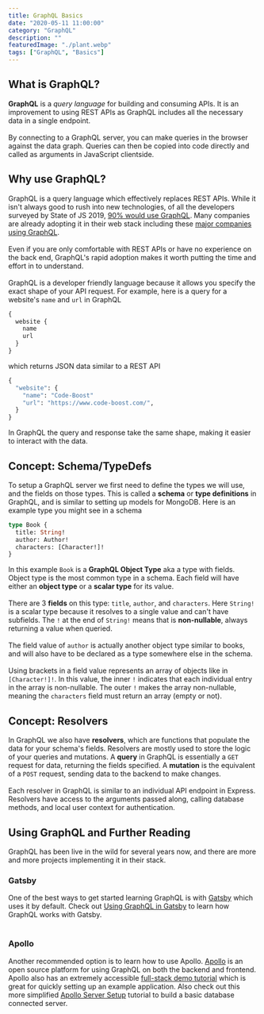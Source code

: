 ```yaml
---
title: GraphQL Basics
date: "2020-05-11 11:00:00"
category: "GraphQL"
description: ""
featuredImage: "./plant.webp"
tags: ["GraphQL", "Basics"]
---
```


## What is GraphQL?
**GraphQL** is a *query language* for building and consuming APIs. It is an improvement to using REST APIs as GraphQL includes all the necessary data in a single endpoint.  
&nbsp;  
By connecting to a GraphQL server, you can make queries in the browser against the data graph. Queries can then be copied into code directly and called as arguments in JavaScript clientside. 

## Why use GraphQL?

GraphQL is a query language which effectively replaces REST APIs. While it isn't always good to rush into new technologies, of all the developers surveyed by State of JS 2019, [90% would use GraphQL](https://2019.stateofjs.com/data-layer/graphql/). Many companies are already adopting it in their web stack including these [major companies using GraphQL](https://graphql.org/users/).  
&nbsp;  
Even if you are only comfortable with REST APIs or have no experience on the back end, GraphQL's rapid adoption makes it worth putting the time and effort in to understand.   
&nbsp;  
GraphQL is a developer friendly language because it allows you specify the exact shape of your API request. For example, here is a query for a website's `name` and `url` in GraphQL

```graphql
{
  website {
    name
    url
  }
}
```
which returns JSON data similar to a REST API

```graphql
{
  "website": {
    "name": "Code-Boost"
    "url": "https://www.code-boost.com/",
  }
}
```

In GraphQL the query and response take the same shape, making it easier to interact with the data.

## Concept: Schema/TypeDefs

To setup a GraphQL server we first need to define the types we will use, and the fields on those types. This is called a **schema** or **type definitions** in GraphQL, and is similar to setting up models for MongoDB. Here is an example type you might see in a schema

```graphql
type Book {
  title: String!
  author: Author!
  characters: [Character!]!
}
```

In this example `Book` is a **GraphQL Object Type** aka a type with fields. Object type is the most common type in a schema. Each field will have either an **object type** or a **scalar type** for its value.  
&nbsp;  
There are 3 **fields** on this type: `title`, `author`, and `characters`. Here `String!` is a scalar type because it resolves to a single value and can't have subfields. The `!` at the end of `String!` means that is **non-nullable**, always returning a value when queried.  
&nbsp;  
The field value of `author` is actually another object type similar to books, and will also have to be declared as a type somewhere else in the schema.  
&nbsp;   
Using brackets in a field value represents an array of objects like in `[Character!]!`. In this value, the inner `!` indicates that each individual entry in the array is non-nullable. The outer `!` makes the array non-nullable, meaning the `characters` field must return an array (empty or not).

## Concept: Resolvers

In GraphQL we also have **resolvers**, which are functions that populate the data for your schema's fields. Resolvers are mostly used to store the logic of your queries and mutations. A **query** in GraphQL is essentially a `GET` request for data, returning the fields specified. A **mutation** is the equivalent of a `POST` request, sending data to the backend to make changes.  
&nbsp;   
Each resolver in GraphQL is similar to an individual API endpoint in Express. Resolvers have access to the arguments passed along, calling database methods, and local user context for authentication. 

## Using GraphQL and Further Reading
GraphQL has been live in the wild for several years now, and there are more and more projects implementing it in their stack.
### Gatsby
One of the best ways to get started learning GraphQL is with [Gatsby](https://www.gatsbyjs.org/) which uses it by default. Check out [Using GraphQL in Gatsby](https://www.code-boost.com/using-graphql-in-gatsby/) to learn how GraphQL works with Gatsby.  
&nbsp;
### Apollo
Another recommended option is to learn how to use Apollo. [Apollo](https://www.apollographql.com/docs/) is an open source platform for using GraphQL on both the backend and frontend. Apollo also has an extremely accessible [full-stack demo tutorial](https://www.apollographql.com/docs/tutorial/introduction) which is great for quickly setting up an example application. Also check out this more simplified [Apollo Server Setup](https://www.code-boost.com/apollo-server-setup/) tutorial to build a basic database connected server.












